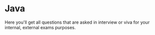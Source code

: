 # Java
Here you'll get all questions that are asked in interview or viva for your internal, external exams purposes.
